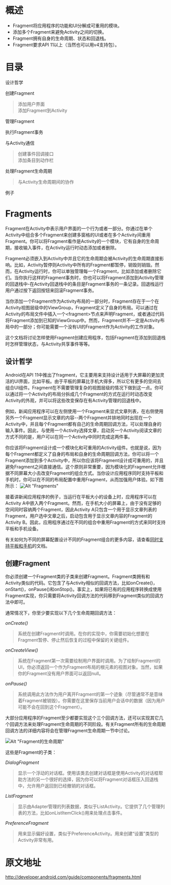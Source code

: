 # 概述 #

+ Fragment将应用程序的功能和UI分解成可重用的模块。
+ 添加多个Fragment来避免Activity之间的切换。
+ Fragment拥有自身的生命周期、状态和回退栈。
+ Fragment要求API 11以上（当然也可以用v4支持包）。

# 目录 #

设计哲学

创建Fragment
> 添加用户界面			
> 添加Fragment到Activity		

管理Fragment

执行Fragment事务

与Activity通信
> 创建事件回调接口		
> 添加条目到动作栏		

处理Fragment生命周期
> 与Activity生命周期间的协作

例子


# Fragments #

Fragment在Activity中表示用户界面的一个行为或者一部分。你通过在单个Activity中组合多个Fragment来创建多窗格的UI或者在多个Activity间重用Fragment。你可以将Fragment看作是Activity的一个模块，它有自身的生命周期，接收输入事件，在Activity运行时动态添加或者删除。

Fragment必须嵌入到Activity中并且它的生命周期会被Activity的生命周期直接影响。比如，Activity暂停则Activity中所有的Fragment都暂停，销毁则销毁。然而，在Activity运行时，你可以单独管理每一个Fragment，比如添加或者删除它们。当你执行这样的Fragment事务时，你也可以将Fragment添加到Activity管理的回退栈中-在Activity回退栈中的条目是Fragment事务的一条记录。回退栈运行用户通过按下返回按钮来回滚Fragment事务。

当你添加一个Fragment作为Activity布局的一部分时，Fragment存在于一个在Activity视图层级中的ViewGroup，Fragment定义了自身的布局。可以通过在Activity的布局文件中插入一个&lt;fragment&gt;节点来声明Fragment，或者通过代码将Fragment添加到已知的ViewGroup中。然而，Fragment并不一定是Activity布局中的一部分；你可能需要一个没有UI的Fragment作为Activity的工作对象。

这个文档将讨论怎样使用Fragment创建应用程序，包括Fragment在添加到回退栈时怎样管理状态，与Activity共享事件等等。


## 设计哲学 ##

Android在API 11中推出了fragment，它主要用来支持设计适用于大屏幕的更加灵活的UI界面，比如平板。由于平板的屏幕比手机大得多，所以它有更多的空间去组合UI组件。Fragment在不需要管理复杂的视图层级的情况下做到这一点。你可以通过将一个Activity的布局分拆成几个Fragment的方式在运行时动态改变Activity的外观，并可以将这些改变保存在有Activity管理的回退栈中。

例如，新闻应用程序可以在左侧使用一个Fragment来显式文章列表，在右侧使用另外一个Fragment显示文章的内容--两个Fragment并排地同时出现在一个Activity中，并且每个Fragment都有自己的生命周期回调方法，可以处理自身的输入事件。因此，与使用一个Activity选择文章，启动另一个Activity阅读文章的方式不同的是，用户可以在同一个Activity中同时完成这两件事。

你应该将Fragment设计成一个模块化和可重用的Activity组件。也就是说，因为每个Fragment都定义了自身的布局和自身的生命周期回调方法，你可以将一个Fragment添加到多个Activity中，所以你应该将Fragment设计成可重用的，并且避免Fragment之间直接通信。这个原则非常重要，因为模块化的Fragment允许根据不同屏幕大小去改变Fragment的组合方式。当你设计应用程序同时支持平板和手机时，你可以在不同的布局配置中重用Fragment，从而加强用户体验。如下图所示：
![Alt "Fragments"](../images/fragments.png)

接着讲新闻应用程序的例子，当运行在平板大小的设备上时，应用程序可以在Activity A中嵌入两个Fragment。然而，在手机大小的屏幕上，由于没有足够的空间同时容纳两个Fragment，因此Activity A只包含一个用于显示文章列表的Fragment，用户选中文章之后，启动包含用于显示文章内容的Fragment的Activity B。因此，应用程序通过在不同的组合中重用Fragment的方式来同时支持平板和手机设备。

有关如何为不同的屏幕配置设计不同的Fragment组合的更多内容，请查看[同时支持平板和手机](http://developer.android.com/guide/practices/tablets-and-handsets.html)的文档。


## 创建Fragment ##

你必须创建一个Fragment类的子类来创建Fragment。Fragment类拥有和Activity类似的代码。它包含了与Activity相似的回调方法，比如onCreate()，onStart()，onPause()和onStop()。事实上，如果将已有的应用程序转换成使用Fragment实现，你只需要将Activity回调方法的代码移到Fragment类似的回调方法中即可。

通常情况下，你至少要实现以下几个生命周期回调方法：

*onCreate()*
> 系统在创建Fragment时调用。在你的实现中，你需要初始化想要在Fragment暂停、停止然后恢复的过程中保留的关键组件。

*onCreateView()*
> 系统在Fragment第一次需要绘制用户界面时调用。为了绘制Fragment的UI，你必须返回一个作为Fragment布局的根元素的视图对象。当然，如果你的Fragment没有用户界面可以返回null。

*onPause()*
> 系统调用此方法作为用户离开Fragment的第一个迹象（尽管通常不是意味着Fragment被销毁）。你需要在这里保存当前用户会话中的数据（因为用户可能不会在回到这个Fragment）。

大部分应用程序的Fragment至少都要实现这个三个回调方法，还可以实现其它几个回调方法来处理Fragment生命周期的不同阶段。有关Fragment所有的生命周期回调方法的详细内容将会在管理Fragment生命周期一节中讨论。

![Alt "Fragment的生命周期"](../images/fragment_lifecycle.png)

这些是Fragment的子类：

*DialogFragment*
> 显示一个浮动的对话框。使用该类去创建对话框是使用Activity的对话框帮助方法的另一个很好的选择，因为你可以将Fragment对话框压入回退栈中，允许用户返回到已经撤销的对话框。

*ListFragment*
> 显示由Adapter管理的列表数据，类似于ListActivity。它提供了几个管理列表的方法，比如onListItemClick()用来处理点击事件。

*PreferenceFragment*
> 用来显示偏好设置，类似于PreferenceActivity。用来创建“设置”类型的Activity非常有用。


# 原文地址 #

<http://developer.android.com/guide/components/fragments.html>

